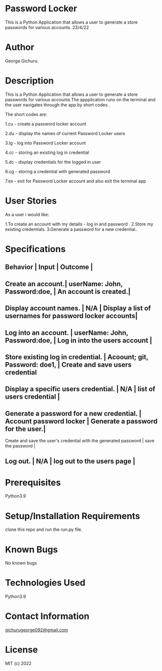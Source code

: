 # Password Locker 

This is a Python Application that allows a user to generate a store passwords for various accounts.
23/4/22

# Author

  George Gichuru.

# Description

This is a Python Application that allows a user to generate a store passwords for various accounts.The appplication runs on the terminal and the user navigates through the app by short codes .

The short codes are:

1.cu - create a password locker account

2.du - display the names of current Password Locker users

3.lg - log into Password Locker account

4.cc - storing an existing log in credential

5.dc - display credentials for the logged in user

6.cg - storing a credential with generated password

7.ex - exit for Password Locker account and also exit the terminal app


# User Stories

As a user i would like:

1.To create an account with my details - log in and password .
2.Store my existing credentials.
3.Generate a password for a new credential..

# Specifications

Behavior          |     Input                     |     Outcome          |
-------------------------------------------------------------------------
Create an account.| userName: John, Password:doe, | An account is created.|
--------------------------------------------------------------------------
Display account names. | N/A  |  Display a list of usernames for password locker accounts|
------------------------------------------------------------------------------------------
Log into an account. | userName: John, Password:doe, | Log in into the users account |
------------------------------------------------------------------------------------------
Store existing log in credential. | Acoount; git, Password: doe1, | Create and save users credential
----------------------------------------------------------------------------------------------------
Display a specific users credential. | N/A | list of users credential |
-----------------------------------------------------------------------
Generate a password for a new credential. | Account password locker | Generate a password for the user.|
-------------------------------------------------------------------------------------------------
Create and save the user's credential with the generated password | save the password |

Log out. | N/A | log out to the users page |
-------------------------------------------------------------------------------------------------

# Prerequisites

Python3.9

# Setup/Installation Requirements

clone this repo and run the run.py file.

# Known Bugs

No known bugs

# Technologies Used

Python3.9

# Contact Information

gichurugeorge092@gmail.com

# License

MIT (c) 2022






